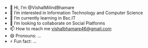 - 👋 Hi, I’m @VishalMilindBhamare
- 👀 I’m interested in Information Technology and Computer Science
- 🌱 I’m currently learning in Bsc.IT 
- 💞️ I’m looking to collaborate on Social Platforms
- 📫 How to reach me vishalbhamare46@gmail.com
- 😄 Pronouns: ...
- ⚡ Fun fact: ...

<!---
VishalMilindBhamare/VishalMilindBhamare is a ✨ special ✨ repository because its `README.md` (this file) appears on your GitHub profile.
You can click the Preview link to take a look at your changes.
--->
